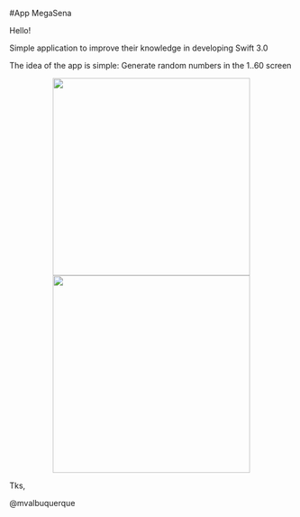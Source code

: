 
#App MegaSena

Hello! 

 Simple application to improve their knowledge in developing Swift 3.0

The idea of the app is simple: Generate random numbers in the 1..60 screen

<p align="center">
  <img src="https://github.com/mvalbuquerque/megasena/blob/master/App1.png" width="350"/>
  <br>
  <img src="https://github.com/mvalbuquerque/megasena/blob/master/App2.png" width="350"/>
</p>

Tks, 

@mvalbuquerque
